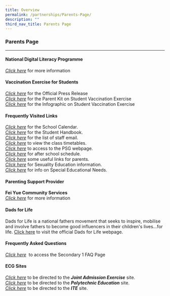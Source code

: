 ```yaml
---
title: Overview
permalink: /partnerships/Parents-Page/
description: ""
third_nav_title: Parents Page
---
```

### **Parents Page**
--------------------------------------------------------------------
#### **National Digital Literacy Programme**

[_Click here_](https://staging.df867at3k0x17.amplifyapp.com/hillgrove-experience/National-Digital-Literacy/) for more information

#### **Vaccination Exercise for Students**
[_Click here_](https://drive.google.com/file/d/1SRbUiDPYNbotp21bBCY2eJapMCSnAy-v/view?usp=sharing) for the Official Press Release  
[_Click here_](https://drive.google.com/file/d/1myyjo9z-37hnMcSzFhx2E8M6E375c-RG/view?usp=sharing) for the Parent Kit on Student Vaccination Exercise  
[_Click here_](/files/vaccination-for-students.pdf) for the Infographic on Student Vaccination Exercise

#### **Frequently Visited Links**

_[Click here](https://sites.google.com/moe.edu.sg/hgv-student-matters/school-calendar)_ for the School Calendar.  
_[Click here](https://drive.google.com/file/d/1lygb7rDMPZq4ZMkETG1DSME1mH4QKNti/view?usp=sharing)_ for the Student Handbook.  
[_Click here_](https://www.hillgrovesec.moe.edu.sg/contact-us) for the list of staff email.  
[_Click here_](https://sites.google.com/moe.edu.sg/hgv-student-matters/school-timetable) to view the class timetables.  
[_Click here_](https://www.hillgrovesec.moe.edu.sg/partnerships/parents-support-group-psg) to access to the PSG webpage.  
_[Click here](https://drive.google.com/drive/folders/1nkt_6uZ1Mjhl71jgBGaR0BF0AsBjvL8v?usp=sharing)_ for after school schedule.  
[_Click here_](https://www.hillgrovesec.moe.edu.sg/partnerships/links/parents) some useful links for parents.  
[_Click here_](https://drive.google.com/file/d/1mr89LzRNg48iLqZVvwp_a6CmhduK9wM-/view) for Sexuality Education information.   
[_Click here_](https://www.hillgrovesec.moe.edu.sg/qql/slot/u305/Holistic%20Development/Special%20Needs.pdf) for info on Special Educational Needs.

#### **Parenting Support Provider**
**Fei Yue Community Services** <br>
[_Click here_](https://drive.google.com/file/d/1_3BtM3g0AADGYubAiLlFZ6HR2_pxCp7x/view?usp=sharing) for more information

#### **Dads for Life**
Dads for Life is a national fathers movement that seeks to inspire, mobilise and involve fathers to become good influencers in their children's lives...for life. [Click here](http://dadsforlife.sg/) to visit the official Dads for Life webpage.

#### **Frequently Asked Questions**
_[Click here](https://staging.df867at3k0x17.amplifyapp.com/partnerships/Parents-Page/FAQ/)_  to access the Secondary 1 FAQ Page

#### **ECG Sites**
[_Click here_](https://www.moe.gov.sg/education/admissions/jae) to be directed to the **_Joint Admission Exercise_** site.  
[_Click here_](https://www.polytechnic.edu.sg/) to be directed to the **_Polytechnic Education_** site.  
[_Click here_](https://www.ite.edu.sg/) to be directed to the **_ITE_** site.